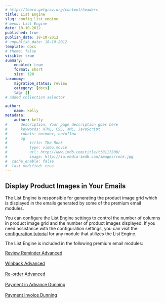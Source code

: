 ```yaml
---
# http://learn.getgrav.org/content/headers
title: List Engine
slug: config_list_engine
# menu: List Engine
date: 18-10-2012
published: true
publish_date: 18-10-2012
# unpublish_date: 18-10-2012
template: docs
# theme: false
visible: true
summary:
    enabled: true
    format: short
    size: 128
taxonomy:
    migration_status: review
    category: [docs]
    tag: []
# added collection selector

author:
    name: kelly
metadata:
    author: kelly
#      description: Your page description goes here
#      keywords: HTML, CSS, XML, JavaScript
#      robots: noindex, nofollow
#      og:
#          title: The Rock
#          type: video.movie
#          url: http://www.imdb.com/title/tt0117500/
#          image: http://ia.media-imdb.com/images/rock.jpg
#  cache_enable: false
#  last_modified: true
---
```


## Display Product Images in Your Emails

The List Engine is responsible for generating the product image grid which is displayed in the emails generated by some of the premium email modules.

You can configure the List Engine settings to control the number of columns in product image grid and the number of product images displayed. If you need assistance with the configuration settings, you can visit the [configuration tutorial](http://www.mailbeez.com/documentation/tutorials/ "Configuration Tutorials") for any module that utilizes the List Engine.

The List Engine is included in the following premium email modules:

[Review Reminder Advanced  
](http://www.mailbeez.com/documentation/mailbeez/review_advanced/ "Review Reminder Advanced")  
[Winback Advanced  
](http://www.mailbeez.com/documentation/mailbeez/winback_advanced/ "Winback Advanced")  
[Re-order Advanced  
](http://www.mailbeez.com/documentation/mailbeez/reorder_advanced/ "Re-order Advanced")  
[Payment in Advance Dunning  
](http://www.mailbeez.com/documentation/mailbeez/payment_inadvance_dunning/ "Payment in Advance Dunning")  
[Payment Invoice Dunning  
](http://www.mailbeez.com/documentation/mailbeez/payment_invoice_dunning/ "Payment Invoice Dunning")  
  
